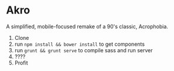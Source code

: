 Akro
====

A simplified, mobile-focused remake of a 90's classic, Acrophobia.

1. Clone
2. run `npm install && bower install` to get components
3. run `grunt && grunt serve` to compile sass and run server
4. ????
5. Profit
